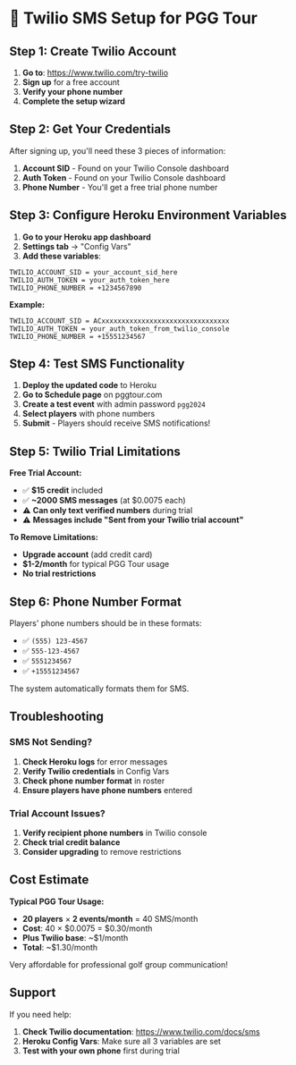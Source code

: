 # 📱 Twilio SMS Setup for PGG Tour

## Step 1: Create Twilio Account

1. **Go to**: https://www.twilio.com/try-twilio
2. **Sign up** for a free account
3. **Verify your phone number**
4. **Complete the setup wizard**

## Step 2: Get Your Credentials

After signing up, you'll need these 3 pieces of information:

1. **Account SID** - Found on your Twilio Console dashboard
2. **Auth Token** - Found on your Twilio Console dashboard
3. **Phone Number** - You'll get a free trial phone number

## Step 3: Configure Heroku Environment Variables

1. **Go to your Heroku app dashboard**
2. **Settings tab** → "Config Vars"
3. **Add these variables**:

```
TWILIO_ACCOUNT_SID = your_account_sid_here
TWILIO_AUTH_TOKEN = your_auth_token_here
TWILIO_PHONE_NUMBER = +1234567890
```

**Example:**
```
TWILIO_ACCOUNT_SID = ACxxxxxxxxxxxxxxxxxxxxxxxxxxxxxxxx
TWILIO_AUTH_TOKEN = your_auth_token_from_twilio_console
TWILIO_PHONE_NUMBER = +15551234567
```

## Step 4: Test SMS Functionality

1. **Deploy the updated code** to Heroku
2. **Go to Schedule page** on pggtour.com
3. **Create a test event** with admin password `pgg2024`
4. **Select players** with phone numbers
5. **Submit** - Players should receive SMS notifications!

## Step 5: Twilio Trial Limitations

**Free Trial Account:**
- ✅ **$15 credit** included
- ✅ **~2000 SMS messages** (at $0.0075 each)
- ⚠️ **Can only text verified numbers** during trial
- ⚠️ **Messages include "Sent from your Twilio trial account"**

**To Remove Limitations:**
- **Upgrade account** (add credit card)
- **$1-2/month** for typical PGG Tour usage
- **No trial restrictions**

## Step 6: Phone Number Format

Players' phone numbers should be in these formats:
- ✅ `(555) 123-4567`
- ✅ `555-123-4567`
- ✅ `5551234567`
- ✅ `+15551234567`

The system automatically formats them for SMS.

## Troubleshooting

### SMS Not Sending?
1. **Check Heroku logs** for error messages
2. **Verify Twilio credentials** in Config Vars
3. **Check phone number format** in roster
4. **Ensure players have phone numbers** entered

### Trial Account Issues?
1. **Verify recipient phone numbers** in Twilio console
2. **Check trial credit balance**
3. **Consider upgrading** to remove restrictions

## Cost Estimate

**Typical PGG Tour Usage:**
- **20 players** × **2 events/month** = 40 SMS/month
- **Cost**: 40 × $0.0075 = $0.30/month
- **Plus Twilio base**: ~$1/month
- **Total**: ~$1.30/month

Very affordable for professional golf group communication!

## Support

If you need help:
1. **Check Twilio documentation**: https://www.twilio.com/docs/sms
2. **Heroku Config Vars**: Make sure all 3 variables are set
3. **Test with your own phone** first during trial
